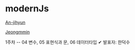 # modernJs
[An-jihyun](https://github.com/An-jihyun)


[Jeongmmin](https://github.com/Jeongmmin)

1주차 -- 04 변수, 05 표현식과 문, 06 데이터타입 ✔ 
발표자: 한덕수
